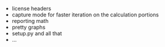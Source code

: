 - license headers
- capture mode for faster iteration on the calculation portions
- reporting math
- pretty graphs
- setup.py and all that
- ...


